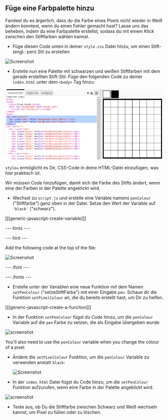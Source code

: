 ## Füge eine Farbpalette hinzu

Fandest du es ärgerlich, dass du die Farbe eines Pixels nicht wieder in Weiß ändern konntest, wenn du einen Fehler gemacht hast? Lasse uns das beheben, indem du eine Farbpalette erstellst, sodass du mit einem Klick zwischen den Stiftfarben wählen kannst.

+ Füge diesen Code unten in deiner `style.css` Datei hinzu, um einen Stift- (engl.: pen) Stil zu erstellen:

![Screenshot](images/pixel-art-pen.png)

+ Erstelle nun eine Palette mit schwarzen und weißen Stiftfarben mit dem gerade erstellten Stift-Stil. Füge den folgenden Code zu deiner `index.html` unter dem `<body>` Tag hinzu:

![screenshot](images/pixel-art-palette.png)

`style=` ermöglicht es Dir, CSS-Code in deine HTML-Datei einzufügen, was hier praktisch ist.

Wir müssen Code hinzufügen, damit sich die Farbe des Stifts ändert, wenn eine der Farben in der Palette angeklickt wird.

+ Wechsel zu `script.js` und erstelle eine Variable namens `penColour` ("Stiftfarbe") ganz oben in der Datei. Setze den Wert der Variable auf `'black'` ("schwarz").

[[[generic-javascript-create-variable]]]

\--- hints \---

\--- hint \---

Add the following code at the top of the file:

![Screenshot](images/pixel-art-pencolour.png)

\--- /hint \---

\--- /hints \---

+ Erstelle unter der Variablen eine neue Funktion mit dem Namen `setPenColour` ("setzeStiftFarbe") mit einer Eingabe `pen`. Schaue dir die Funktion `setPixelColour` an, die du bereits erstellt hast, um Dir zu helfen.

[[[generic-javascript-create-a-function]]]

+ In der Funktion `setPenColour` fügst du Code hinzu, um die `penColour` Variable auf die `pen` Farbe zu setzen, die als Eingabe übergeben wurde.

![screenshot](images/pixel-art-set-pen.png)

You'll also need to use the `penColour` variable when you change the colour of a pixel.

+ Ändere die `setPixelColour` Funktion, um die `penColour` Variable zu verwenden anstatt `black`:
    
    ![Screenshot](images/pixel-art-use-pen.png)

+ In der `index.html` Datei fügst du Code hinzu, um die `setPenColour` Funktion aufzurufen, wenn eine Farbe in der Palette angeklickt wird.

![screenshot](images/pixel-art-palette-onclick.png)

+ Teste aus, ob Du die Stiftfarbe zwischen Schwarz und Weiß wechseln kannst, um Pixel zu füllen oder zu löschen.